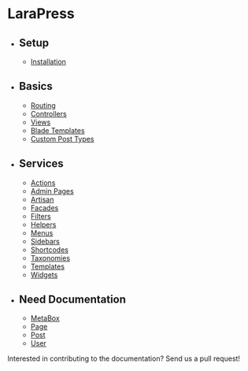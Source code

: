 # LaraPress

- ## Setup
    - [Installation](/installation.md "Installation")

- ##  Basics
    - [Routing](http://laravel.com/docs/5.3/routing "Routing")
    - [Controllers](http://laravel.com/docs/5.3/controllers "Controller")
    - [Views](http://laravel.com/docs/5.3/views "Views")
    - [Blade Templates](http://laravel.com/docs/5.3/blade "Blade Templates")
    - [Custom Post Types](/custom-post-types.md "Custom Post Types")
        
- ## Services
    - [Actions](/actions.md "Actions")
    - [Admin Pages](/admin.md "Admin Pages")
    - [Artisan](/artisan.md "Artisan")
    - [Facades](/facades.md "Facades")
    - [Filters](/filters.md "Filters")
    - [Helpers](/helpers.md "Helpers")
    - [Menus](/menus.md "Menus")
    - [Sidebars](/sidebars.md "Sidebars")
    - [Shortcodes](/shortcodes.md "Shortcodes")
    - [Taxonomies](/taxonomies.md "Taxonomies")
    - [Templates](/templates.md "Templates")
    - [Widgets](/widgets.md "Widgets")
    
- ## Need Documentation
    - [MetaBox](/metabox.md "MetaBox")
    - [Page](/page.md "Page")
    - [Post](/post.md "Post")
    - [User](/user.md "User")

Interested in contributing to the documentation? Send us a pull request!